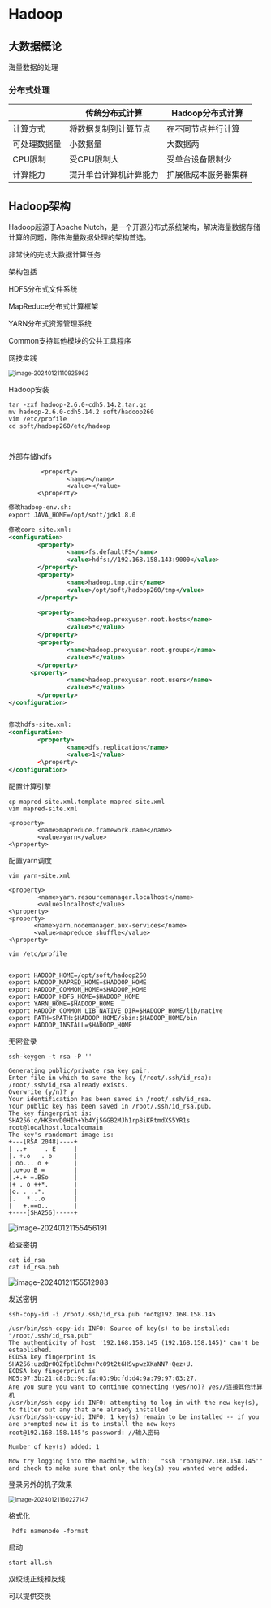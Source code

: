 # Hadoop

## 大数据概论

海量数据的处理

### 分布式处理

|              | 传统分布式计算         | Hadoop分布式计算     |
| ------------ | ---------------------- | -------------------- |
| 计算方式     | 将数据复制到计算节点   | 在不同节点并行计算   |
| 可处理数据量 | 小数据量               | 大数据两             |
| CPU限制      | 受CPU限制大            | 受单台设备限制少     |
| 计算能力     | 提升单台计算机计算能力 | 扩展低成本服务器集群 |





## Hadoop架构

Hadoop起源于Apache Nutch，是一个开源分布式系统架构，解决海量数据存储计算的问题，陈伟海量数据处理的架构首选。

非常快的完成大数据计算任务



架构包括

HDFS分布式文件系统

MapReduce分布式计算框架

YARN分布式资源管理系统

Common支持其他模块的公共工具程序





网技实践

<img src="C:\Users\Administrator\AppData\Roaming\Typora\typora-user-images\image-20240121110925962.png" alt="image-20240121110925962" style="zoom:80%;" />



Hadoop安装

```shell
tar -zxf hadoop-2.6.0-cdh5.14.2.tar.gz
mv hadoop-2.6.0-cdh5.14.2 soft/hadoop260
vim /etc/profile
cd soft/hadoop260/etc/hadoop



```

外部存储hdfs

```
         <property>
                <name></name>
                <value></value>
        <\property>
```



```xml
修改hadoop-env.sh:
export JAVA_HOME=/opt/soft/jdk1.8.0

修改core-site.xml:
<configuration>
        <property>
                <name>fs.defaultFS</name>
                <value>hdfs://192.168.158.143:9000</value>
        </property>
        <property>
                <name>hadoop.tmp.dir</name>
                <value>/opt/soft/hadoop260/tmp</value>
        </property>

        <property>
                <name>hadoop.proxyuser.root.hosts</name>
                <value>*</value>
        </property>
        <property>
                <name>hadoop.proxyuser.root.groups</name>
                <value>*</value>
        </property>
      <property>
                <name>hadoop.proxyuser.root.users</name>
                <value>*</value>
        </property>
</configuration>


修改hdfs-site.xml:
<configuration>
        <property>
                <name>dfs.replication</name>
                <value>1</value>
        <\property>
</configuration>
```

配置计算引擎

```
cp mapred-site.xml.template mapred-site.xml
vim mapred-site.xml
```

```
<property>
        <name>mapreduce.framework.name</name>
        <value>yarn</value>
<\property>

```

配置yarn调度

```
vim yarn-site.xml
```

```
<property>
        <name>yarn.resourcemanager.localhost</name>
        <value>localhost</value>
<\property>
<property>
       <name>yarn.nodemanager.aux-services</name>
       <value>mapreduce_shuffle</value>
<\property>
```

```
vim /etc/profile


export HADOOP_HOME=/opt/soft/hadoop260 
export HADOOP_MAPRED_HOME=$HADOOP_HOME
export HADOOP_COMMON_HOME=$HADOOP_HOME
export HADOOP_HDFS_HOME=$HADOOP_HOME
export YARN_HOME=$HADOOP_HOME
export HADOOP_COMMON_LIB_NATIVE_DIR=$HADOOP_HOME/lib/native
export PATH=$PATH:$HADOOP_HOME/sbin:$HADOOP_HOME/bin
export HADOOP_INSTALL=$HADOOP_HOME
```

无密登录  

```
ssh-keygen -t rsa -P ''
```

```
Generating public/private rsa key pair.
Enter file in which to save the key (/root/.ssh/id_rsa): 
/root/.ssh/id_rsa already exists.
Overwrite (y/n)? y
Your identification has been saved in /root/.ssh/id_rsa.
Your public key has been saved in /root/.ssh/id_rsa.pub.
The key fingerprint is:
SHA256:o/HK8vvD0HIh+Yb4Yj5GGB2MJh1rp8iKRtmdXS5YR1s root@localhost.localdomain
The key's randomart image is:
+---[RSA 2048]----+
| ..+     . E     |
|. +.o   . o      |
| oo... o +       |
|.o+oo B =        |
|.+.+ =.BSo       |
|+ . o ++*.       |
|o. . ..*.        |
|.   *...o        |
|   +.==o..       |
+----[SHA256]-----+

```

![image-20240121155456191](C:\Users\Administrator\AppData\Roaming\Typora\typora-user-images\image-20240121155456191.png)



检查密钥

```
cat id_rsa
cat id_rsa.pub
```

![image-20240121155512983](C:\Users\Administrator\AppData\Roaming\Typora\typora-user-images\image-20240121155512983.png)



发送密钥

```shell
ssh-copy-id -i /root/.ssh/id_rsa.pub root@192.168.158.145
```

```shell
/usr/bin/ssh-copy-id: INFO: Source of key(s) to be installed: "/root/.ssh/id_rsa.pub"
The authenticity of host '192.168.158.145 (192.168.158.145)' can't be established.
ECDSA key fingerprint is SHA256:uzdQr0QZfptlDqhm+Pc09t2t6HSvpwzXKaNN7+Qez+U.
ECDSA key fingerprint is MD5:97:3b:21:c8:0c:9d:fa:03:9b:fd:d4:9a:79:97:03:27.
Are you sure you want to continue connecting (yes/no)? yes//连接其他计算机
/usr/bin/ssh-copy-id: INFO: attempting to log in with the new key(s), to filter out any that are already installed
/usr/bin/ssh-copy-id: INFO: 1 key(s) remain to be installed -- if you are prompted now it is to install the new keys
root@192.168.158.145's password: //输入密码

Number of key(s) added: 1

Now try logging into the machine, with:   "ssh 'root@192.168.158.145'"
and check to make sure that only the key(s) you wanted were added.

```

登录另外的机子效果

<img src="C:\Users\Administrator\AppData\Roaming\Typora\typora-user-images\image-20240121160227147.png" alt="image-20240121160227147" style="zoom:80%;" />

格式化

```
 hdfs namenode -format
```

启动

```
start-all.sh
```





双绞线正线和反线

可以提供交换

 